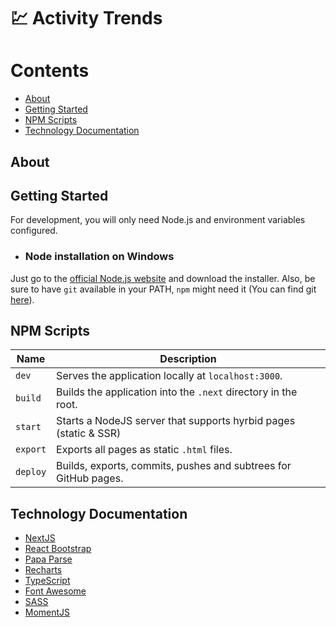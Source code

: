 # :chart: Activity Trends

# Contents
- [About](#about)
- [Getting Started](#getting-started)
- [NPM Scripts](#npm-scripts)
- [Technology Documentation](#technology-documentation)

## About

## Getting Started
For development, you will only need Node.js and environment variables configured.

- ### Node installation on Windows
Just go to the [official Node.js website](https://nodejs.org/) and download the installer.
Also, be sure to have `git` available in your PATH, `npm` might need it (You can find git [here](https://git-scm.com/)).

## NPM Scripts

| Name     | Description                                                          |
|----------|----------------------------------------------------------------------|
| `dev`    | Serves the application locally at `localhost:3000`.                  |
| `build`  | Builds the application into the `.next` directory in the root.       |
| `start`  | Starts a NodeJS server that supports hyrbid pages (static & SSR)     |
| `export` | Exports all pages as static `.html` files.                           |
| `deploy` | Builds, exports, commits, pushes and subtrees for GitHub pages.      |

## Technology Documentation
- [NextJS](https://nextjs.org/docs/getting-started)
- [React Bootstrap](https://react-bootstrap.github.io/layout/grid/)
- [Papa Parse](https://www.papaparse.com/docs)
- [Recharts](https://recharts.org/en-US/api)
- [TypeScript](https://www.typescriptlang.org/docs)
- [Font Awesome](https://fontawesome.com/how-to-use/on-the-web/using-with/react)
- [SASS](https://sass-lang.com/documentation/syntax#scss)
- [MomentJS](https://momentjs.com/docs/)